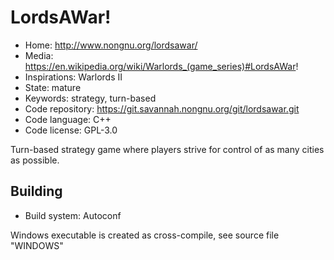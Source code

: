 # LordsAWar!

- Home: http://www.nongnu.org/lordsawar/
- Media: https://en.wikipedia.org/wiki/Warlords_(game_series)#LordsAWar!
- Inspirations: Warlords II
- State: mature
- Keywords: strategy, turn-based
- Code repository: https://git.savannah.nongnu.org/git/lordsawar.git
- Code language: C++
- Code license: GPL-3.0

Turn-based strategy game where players strive for control of as many cities as possible.

## Building

- Build system: Autoconf

Windows executable is created as cross-compile, see source file "WINDOWS" 

